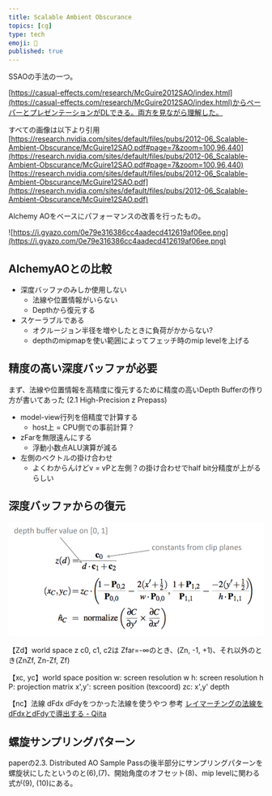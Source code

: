 ```yaml
---
title: Scalable Ambient Obscurance
topics: [cg]
type: tech
emoji: 🧊
published: true
---
```

SSAOの手法の一つ。

[https://casual-effects.com/research/McGuire2012SAO/index.html](https://casual-effects.com/research/McGuire2012SAO/index.html)からペーパーとプレゼンテーションがDLできる。両方を見ながら理解した。

すべての画像は以下より引用
[https://research.nvidia.com/sites/default/files/pubs/2012-06_Scalable-Ambient-Obscurance/McGuire12SAO.pdf#page=7&zoom=100,96,440](https://research.nvidia.com/sites/default/files/pubs/2012-06_Scalable-Ambient-Obscurance/McGuire12SAO.pdf#page=7&zoom=100,96,440)
[https://research.nvidia.com/sites/default/files/pubs/2012-06_Scalable-Ambient-Obscurance/McGuire12SAO.pdf](https://research.nvidia.com/sites/default/files/pubs/2012-06_Scalable-Ambient-Obscurance/McGuire12SAO.pdf)

Alchemy AOをベースにパフォーマンスの改善を行ったもの。

![https://i.gyazo.com/0e79e316386cc4aadecd412619af06ee.png](https://i.gyazo.com/0e79e316386cc4aadecd412619af06ee.png)

## AlchemyAOとの比較

- 深度バッファのみしか使用しない
    - 法線や位置情報がいらない
    - Depthから復元する
- スケーラブルである
    - オクルージョン半径を増やしたときに負荷がかからない?
    - depthのmipmapを使い範囲によってフェッチ時のmip levelを上げる

## 精度の高い深度バッファが必要

まず、法線や位置情報を高精度に復元するために精度の高いDepth Bufferの作り方が書いてあった
(2.1 High-Precision z Prepass)

- model-view行列を倍精度で計算する
    - host上 = CPU側での事前計算？
- zFarを無限遠んにする
    - 浮動小数点ALU演算が減る
- 左側のベクトルの掛け合わせ
    - よくわからんけどv = vPと左側？の掛け合わせでhalf bit分精度が上がるらしい

## 深度バッファからの復元

![](/images/sao/1000.png)


【Zd】world space z
c0, c1, c2は Zfar=-∞のとき、(Zn, -1, +1)、それ以外のとき(ZnZf, Zn-Zf, Zf)

【xc, yc】world space position
w: screen resolution w
h: screen resolution h
P: projection matrix
x',y': screen position (texcoord)
zc: x',y' depth

【nc】法線
dFdx dFdyをつかった法線を使うやつ
参考 [レイマーチングの法線をdFdxとdFdyで導出する - Qiita](https://qiita.com/gam0022/items/1878150981494fd66abe)

## 螺旋サンプリングパターン

paperの2.3. Distributed AO Sample Passの後半部分にサンプリングパターンを螺旋状にしたというのと(6),(7)、開始角度のオフセット(8)、mip levelに関わる式が(9), (10)にある。